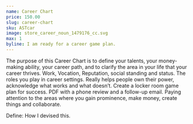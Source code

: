 ```yaml
---
name: Career Chart
price: 150.00
slug: career-chart
sku: ASTcar
image: store_career_noun_1479176_cc.svg
max: 1
byline: I am ready for a career game plan.
---
```

The purpose of this Career Chart is to define your talents, your money-making ability, your career path, and to clarify the area in your life that your career thrives. Work, Vocation, Reputation, social standing and status. The roles you play in career settings. Really helps people own their power, acknowledge what works and what doesn’t. Create a locker room game plan for success. PDF with a phone review and a follow-up email. Paying attention to the areas where you gain prominence, make money, create things and collaborate.

Define: How I devised this.

